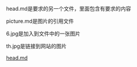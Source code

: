 head.md是要求的另一个文件，里面包含有要求的内容

picture.md是图片的引用文件

6.jpg是加入到文件中的一张图片

th.jpg是链接到网站的图片

[head.md](https://github.com/LIU991/public/edit/main/head.md)
